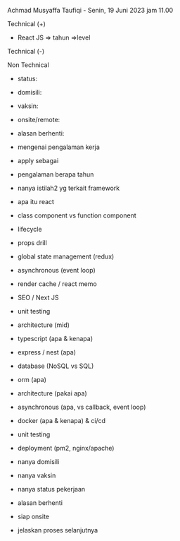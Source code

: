 Achmad Musyaffa Taufiqi - Senin, 19 Juni 2023 jam 11.00  

Technical (+)  

- React JS => tahun =>level  
    

Technical (-)  

  

Non Technical  

- status:   
    
- domisili:   
    
- vaksin:   
    
- onsite/remote:   
    
- alasan berhenti:   
    

  

  

- mengenai pengalaman kerja  
    
- apply sebagai  
    
- pengalaman berapa tahun  
    
- nanya istilah2 yg terkait framework  
    

- apa itu react  
    
- class component vs function component  
    
- lifecycle  
    
- props drill  
    
- global state management (redux)  
    
- asynchronous (event loop)  
    
- render cache / react memo  
    
- SEO / Next JS  
    
- unit testing  
    
- architecture (mid)  
    

- typescript (apa & kenapa)  
    
- express / nest (apa)  
    
- database (NoSQL vs SQL)  
    
- orm (apa)  
    
- architecture (pakai apa)  
    
- asynchronous (apa, vs callback, event loop)  
    
- docker (apa & kenapa) & ci/cd  
    
- unit testing  
    
- deployment (pm2, nginx/apache)  
    

- nanya domisili  
    
- nanya vaksin  
    
- nanya status pekerjaan  
    
- alasan berhenti  
    
- siap onsite  
    
- jelaskan proses selanjutnya